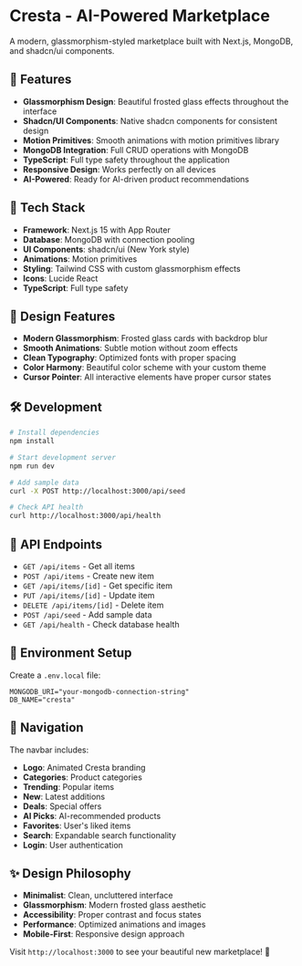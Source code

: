 # Cresta - AI-Powered Marketplace

A modern, glassmorphism-styled marketplace built with Next.js, MongoDB, and shadcn/ui components.

## 🌟 Features

- **Glassmorphism Design**: Beautiful frosted glass effects throughout the interface
- **Shadcn/UI Components**: Native shadcn components for consistent design
- **Motion Primitives**: Smooth animations with motion primitives library
- **MongoDB Integration**: Full CRUD operations with MongoDB
- **TypeScript**: Full type safety throughout the application
- **Responsive Design**: Works perfectly on all devices
- **AI-Powered**: Ready for AI-driven product recommendations

## 🚀 Tech Stack

- **Framework**: Next.js 15 with App Router
- **Database**: MongoDB with connection pooling
- **UI Components**: shadcn/ui (New York style)
- **Animations**: Motion primitives
- **Styling**: Tailwind CSS with custom glassmorphism effects
- **Icons**: Lucide React
- **TypeScript**: Full type safety

## 🎨 Design Features

- **Modern Glassmorphism**: Frosted glass cards with backdrop blur
- **Smooth Animations**: Subtle motion without zoom effects
- **Clean Typography**: Optimized fonts with proper spacing
- **Color Harmony**: Beautiful color scheme with your custom theme
- **Cursor Pointer**: All interactive elements have proper cursor states

## 🛠️ Development

```bash
# Install dependencies
npm install

# Start development server
npm run dev

# Add sample data
curl -X POST http://localhost:3000/api/seed

# Check API health
curl http://localhost:3000/api/health
```

## 📱 API Endpoints

- `GET /api/items` - Get all items
- `POST /api/items` - Create new item
- `GET /api/items/[id]` - Get specific item
- `PUT /api/items/[id]` - Update item
- `DELETE /api/items/[id]` - Delete item
- `POST /api/seed` - Add sample data
- `GET /api/health` - Check database health

## 🔧 Environment Setup

Create a `.env.local` file:

```env
MONGODB_URI="your-mongodb-connection-string"
DB_NAME="cresta"
```

## 🎯 Navigation

The navbar includes:
- **Logo**: Animated Cresta branding
- **Categories**: Product categories
- **Trending**: Popular items
- **New**: Latest additions
- **Deals**: Special offers
- **AI Picks**: AI-recommended products
- **Favorites**: User's liked items
- **Search**: Expandable search functionality
- **Login**: User authentication

## ✨ Design Philosophy

- **Minimalist**: Clean, uncluttered interface
- **Glassmorphism**: Modern frosted glass aesthetic
- **Accessibility**: Proper contrast and focus states
- **Performance**: Optimized animations and images
- **Mobile-First**: Responsive design approach

Visit `http://localhost:3000` to see your beautiful new marketplace! 🎉
